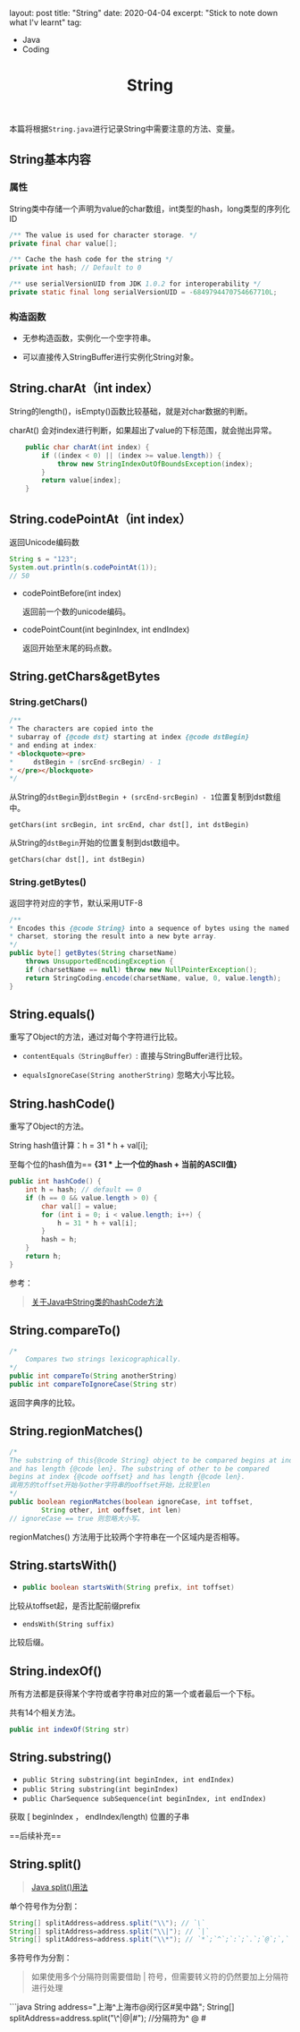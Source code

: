 layout: post
title:  "String"
date:   2020-04-04
excerpt: "Stick to note down what I'v learnt"
tag:

- Java 
- Coding

<center><H1><b>String</b></H1></center><br>

本篇将根据`String.java`进行记录String中需要注意的方法、变量。

## String基本内容

### 属性

String类中存储一个声明为value的char数组，int类型的hash，long类型的序列化ID

```java
/** The value is used for character storage. */
private final char value[];

/** Cache the hash code for the string */
private int hash; // Default to 0

/** use serialVersionUID from JDK 1.0.2 for interoperability */
private static final long serialVersionUID = -6849794470754667710L;
```

### 构造函数

+ 无参构造函数，实例化一个空字符串。

+ 可以直接传入StringBuffer进行实例化String对象。



## String.charAt（int  index）

String的length()，isEmpty()函数比较基础，就是对char数据的判断。

charAt() 会对index进行判断，如果超出了value的下标范围，就会抛出异常。

```java
    public char charAt(int index) {
        if ((index < 0) || (index >= value.length)) {
            throw new StringIndexOutOfBoundsException(index);
        }
        return value[index];
    }
```



## String.codePointAt（int  index）

返回Unicode编码数

```java
String s = "123";
System.out.println(s.codePointAt(1));
// 50
```

+ codePointBefore(int index)

  返回前一个数的unicode编码。

+ codePointCount(int beginIndex, int endIndex)

  返回开始至末尾的码点数。



## String.getChars&getBytes

### String.getChars()

```java
/**
* The characters are copied into the
* subarray of {@code dst} starting at index {@code dstBegin}
* and ending at index:
* <blockquote><pre>
*     dstBegin + (srcEnd-srcBegin) - 1
* </pre></blockquote>
*/

```

从String的`dstBegin`到`dstBegin + (srcEnd-srcBegin) - 1`位置复制到dst数组中。

 ```
getChars(int srcBegin, int srcEnd, char dst[], int dstBegin)
 ```

从String的`dstBegin`开始的位置复制到dst数组中。

 ```
getChars(char dst[], int dstBegin)
 ```

### String.getBytes()

返回字符对应的字节，默认采用UTF-8

```java
/**
* Encodes this {@code String} into a sequence of bytes using the named
* charset, storing the result into a new byte array.
*/
public byte[] getBytes(String charsetName)
    throws UnsupportedEncodingException {
    if (charsetName == null) throw new NullPointerException();
    return StringCoding.encode(charsetName, value, 0, value.length);
}
```





## String.equals()

重写了Object的方法，通过对每个字符进行比较。

+ `contentEquals（StringBuffer）`: 直接与StringBuffer进行比较。

+ `equalsIgnoreCase(String anotherString)` 忽略大小写比较。



## String.hashCode()

重写了Object的方法。

String hash值计算：h = 31 * h + val[i];

至每个位的hash值为== **{31 * 上一个位的hash + 当前的ASCII值}** 

```java
public int hashCode() {
    int h = hash; // default == 0
    if (h == 0 && value.length > 0) {
        char val[] = value;
        for (int i = 0; i < value.length; i++) {
            h = 31 * h + val[i];
        }
        hash = h;
    }
    return h;
}
```

参考：

>  [关于Java中String类的hashCode方法](https://www.cnblogs.com/bsjl/p/8626581.html)





## String.compareTo()

```java
/*
	Compares two strings lexicographically.
*/
public int compareTo(String anotherString)
public int compareToIgnoreCase(String str) 
```

返回字典序的比较。



## String.regionMatches()

```java
/*
The substring of this{@code String} object to be compared begins at index {@code toffset}
and has length {@code len}. The substring of other to be compared
begins at index {@code ooffset} and has length {@code len}.
调用方的toffset开始与other字符串的ooffset开始，比较至len
*/
public boolean regionMatches(boolean ignoreCase, int toffset,
        String other, int ooffset, int len)
// ignoreCase == true 则忽略大小写。
```

regionMatches() 方法用于比较两个字符串在一个区域内是否相等。



## String.startsWith()

+ ```java
  public boolean startsWith(String prefix, int toffset)
  ```


比较从toffset起，是否比配前缀prefix

+ `endsWith(String suffix)`

比较后缀。



## String.indexOf()

所有方法都是获得某个字符或者字符串对应的第一个或者最后一个下标。

共有14个相关方法。

```java
public int indexOf(String str) 
```



## String.substring()

+ `public String substring(int beginIndex, int endIndex) `
+ `public String substring(int beginIndex) `
+ `public CharSequence subSequence(int beginIndex, int endIndex)`

获取 [ beginIndex ， endIndex/length)  位置的子串



==后续补充==



## String.split()

> [Java split()用法](https://www.cnblogs.com/xiaoxiaohui2015/p/5838674.html)

单个符号作为分割：

```java
String[] splitAddress=address.split("\\"); // `\`
String[] splitAddress=address.split("\\|"); // `|`
String[] splitAddress=address.split("\\*"); // `*`;`^`;`:`;`.`;`@`;`,` 同理，前面需要加\\
```

多符号作为分割：

> 如果使用多个分隔符则需要借助 | 符号，但需要转义符的仍然要加上分隔符进行处理

​```java
String address="上海^上海市@闵行区#吴中路";
String[] splitAddress=address.split("\\^|@|#"); //分隔符为^ @ #
```



